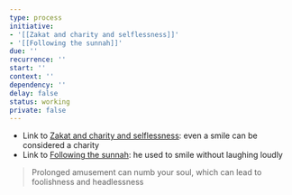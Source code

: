 ```yaml
---
type: process
initiative:
- '[[Zakat and charity and selflessness]]'
- '[[Following the sunnah]]'
due: ''
recurrence: ''
start: ''
context: ''
dependency: ''
delay: false
status: working
private: false
---
```


* Link to [Zakat and charity and selflessness](docs/sidebar1/Initiatives/worship/Zakat%20and%20charity%20and%20selflessness.md): even a smile can be considered a charity
* Link to [Following the sunnah](docs/sidebar1/Initiatives/worship/Following%20the%20sunnah.md): he used to smile without laughing loudly

> Prolonged amusement can numb your soul, which can lead to foolishness and headlessness
